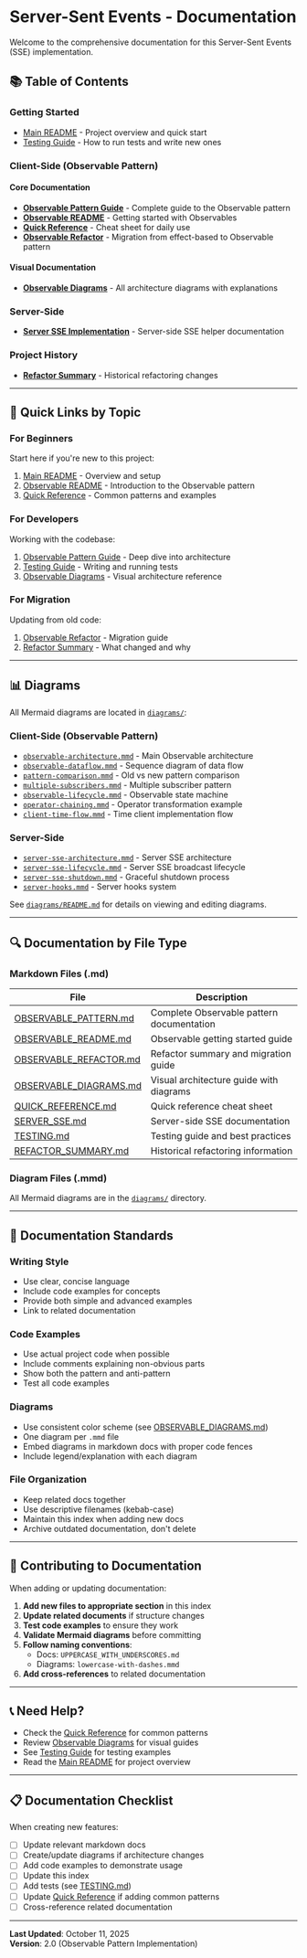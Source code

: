# Server-Sent Events - Documentation

Welcome to the comprehensive documentation for this Server-Sent Events (SSE) implementation.

## 📚 Table of Contents

### Getting Started
- [Main README](../README.md) - Project overview and quick start
- [Testing Guide](TESTING.md) - How to run tests and write new ones

### Client-Side (Observable Pattern)

#### Core Documentation
- **[Observable Pattern Guide](OBSERVABLE_PATTERN.md)** - Complete guide to the Observable pattern
- **[Observable README](OBSERVABLE_README.md)** - Getting started with Observables
- **[Quick Reference](QUICK_REFERENCE.md)** - Cheat sheet for daily use
- **[Observable Refactor](OBSERVABLE_REFACTOR.md)** - Migration from effect-based to Observable pattern

#### Visual Documentation
- **[Observable Diagrams](OBSERVABLE_DIAGRAMS.md)** - All architecture diagrams with explanations

### Server-Side
- **[Server SSE Implementation](SERVER_SSE.md)** - Server-side SSE helper documentation

### Project History
- **[Refactor Summary](REFACTOR_SUMMARY.md)** - Historical refactoring changes

---

## 🎯 Quick Links by Topic

### For Beginners

Start here if you're new to this project:

1. [Main README](../README.md) - Overview and setup
2. [Observable README](OBSERVABLE_README.md) - Introduction to the Observable pattern
3. [Quick Reference](QUICK_REFERENCE.md) - Common patterns and examples

### For Developers

Working with the codebase:

1. [Observable Pattern Guide](OBSERVABLE_PATTERN.md) - Deep dive into architecture
2. [Testing Guide](TESTING.md) - Writing and running tests
3. [Observable Diagrams](OBSERVABLE_DIAGRAMS.md) - Visual architecture reference

### For Migration

Updating from old code:

1. [Observable Refactor](OBSERVABLE_REFACTOR.md) - Migration guide
2. [Refactor Summary](REFACTOR_SUMMARY.md) - What changed and why

---

## 📊 Diagrams

All Mermaid diagrams are located in [`diagrams/`](diagrams/):

### Client-Side (Observable Pattern)
- [`observable-architecture.mmd`](diagrams/observable-architecture.mmd) - Main Observable architecture
- [`observable-dataflow.mmd`](diagrams/observable-dataflow.mmd) - Sequence diagram of data flow
- [`pattern-comparison.mmd`](diagrams/pattern-comparison.mmd) - Old vs new pattern comparison
- [`multiple-subscribers.mmd`](diagrams/multiple-subscribers.mmd) - Multiple subscriber pattern
- [`observable-lifecycle.mmd`](diagrams/observable-lifecycle.mmd) - Observable state machine
- [`operator-chaining.mmd`](diagrams/operator-chaining.mmd) - Operator transformation example
- [`client-time-flow.mmd`](diagrams/client-time-flow.mmd) - Time client implementation flow

### Server-Side
- [`server-sse-architecture.mmd`](diagrams/server-sse-architecture.mmd) - Server SSE architecture
- [`server-sse-lifecycle.mmd`](diagrams/server-sse-lifecycle.mmd) - Server SSE broadcast lifecycle
- [`server-sse-shutdown.mmd`](diagrams/server-sse-shutdown.mmd) - Graceful shutdown process
- [`server-hooks.mmd`](diagrams/server-hooks.mmd) - Server hooks system

See [`diagrams/README.md`](diagrams/README.md) for details on viewing and editing diagrams.

---

## 🔍 Documentation by File Type

### Markdown Files (.md)

| File | Description |
|------|-------------|
| [OBSERVABLE_PATTERN.md](OBSERVABLE_PATTERN.md) | Complete Observable pattern documentation |
| [OBSERVABLE_README.md](OBSERVABLE_README.md) | Observable getting started guide |
| [OBSERVABLE_REFACTOR.md](OBSERVABLE_REFACTOR.md) | Refactor summary and migration guide |
| [OBSERVABLE_DIAGRAMS.md](OBSERVABLE_DIAGRAMS.md) | Visual architecture guide with diagrams |
| [QUICK_REFERENCE.md](QUICK_REFERENCE.md) | Quick reference cheat sheet |
| [SERVER_SSE.md](SERVER_SSE.md) | Server-side SSE documentation |
| [TESTING.md](TESTING.md) | Testing guide and best practices |
| [REFACTOR_SUMMARY.md](REFACTOR_SUMMARY.md) | Historical refactoring information |

### Diagram Files (.mmd)

All Mermaid diagrams are in the [`diagrams/`](diagrams/) directory.

---

## 🎨 Documentation Standards

### Writing Style
- Use clear, concise language
- Include code examples for concepts
- Provide both simple and advanced examples
- Link to related documentation

### Code Examples
- Use actual project code when possible
- Include comments explaining non-obvious parts
- Show both the pattern and anti-pattern
- Test all code examples

### Diagrams
- Use consistent color scheme (see [OBSERVABLE_DIAGRAMS.md](OBSERVABLE_DIAGRAMS.md))
- One diagram per `.mmd` file
- Embed diagrams in markdown docs with proper code fences
- Include legend/explanation with each diagram

### File Organization
- Keep related docs together
- Use descriptive filenames (kebab-case)
- Maintain this index when adding new docs
- Archive outdated documentation, don't delete

---

## 🚀 Contributing to Documentation

When adding or updating documentation:

1. **Add new files to appropriate section** in this index
2. **Update related documents** if structure changes
3. **Test code examples** to ensure they work
4. **Validate Mermaid diagrams** before committing
5. **Follow naming conventions**:
   - Docs: `UPPERCASE_WITH_UNDERSCORES.md`
   - Diagrams: `lowercase-with-dashes.mmd`
6. **Add cross-references** to related documentation

---

## 📞 Need Help?

- Check the [Quick Reference](QUICK_REFERENCE.md) for common patterns
- Review [Observable Diagrams](OBSERVABLE_DIAGRAMS.md) for visual guides
- See [Testing Guide](TESTING.md) for testing examples
- Read the [Main README](../README.md) for project overview

---

## 📋 Documentation Checklist

When creating new features:

- [ ] Update relevant markdown docs
- [ ] Create/update diagrams if architecture changes
- [ ] Add code examples to demonstrate usage
- [ ] Update this index
- [ ] Add tests (see [TESTING.md](TESTING.md))
- [ ] Update [Quick Reference](QUICK_REFERENCE.md) if adding common patterns
- [ ] Cross-reference related documentation

---

**Last Updated**: October 11, 2025  
**Version**: 2.0 (Observable Pattern Implementation)
